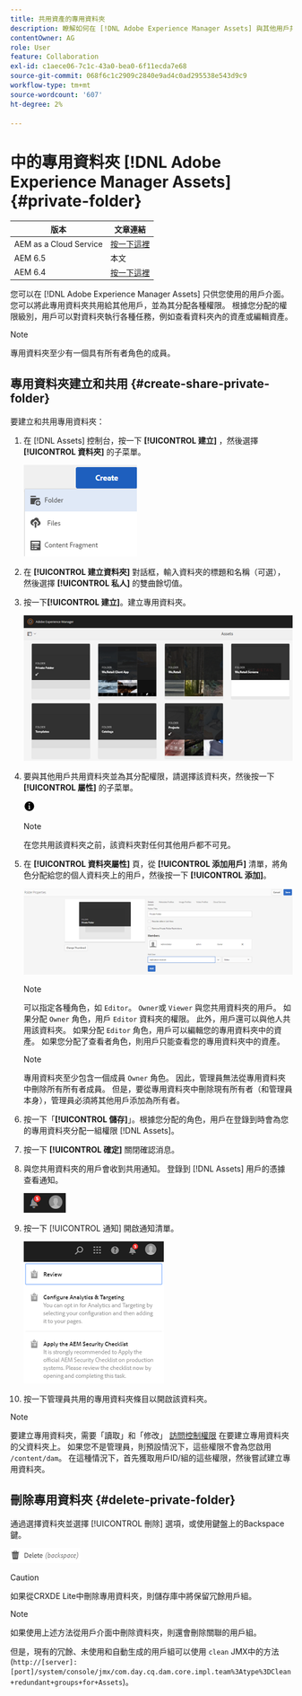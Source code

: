 ```yaml
---
title: 共用資產的專用資料夾
description: 瞭解如何在 [!DNL Adobe Experience Manager Assets] 與其他用戶共用，並為其分配各種權限。
contentOwner: AG
role: User
feature: Collaboration
exl-id: c1aece06-7c1c-43a0-bea0-6f11ecda7e68
source-git-commit: 068f6c1c2909c2840e9ad4c0ad295538e543d9c9
workflow-type: tm+mt
source-wordcount: '607'
ht-degree: 2%

---
```


# 中的專用資料夾 [!DNL Adobe Experience Manager Assets] {#private-folder}

| 版本 | 文章連結 |
| -------- | ---------------------------- |
| AEM as a Cloud Service  | [按一下這裡](https://experienceleague.adobe.com/docs/experience-manager-cloud-service/content/assets/manage/private-folder.html?lang=en) |
| AEM 6.5 | 本文 |
| AEM 6.4 | [按一下這裡](https://experienceleague.adobe.com/docs/experience-manager-64/assets/managing/private-folder.html?lang=en) |

您可以在 [!DNL Adobe Experience Manager Assets] 只供您使用的用戶介面。 您可以將此專用資料夾共用給其他用戶，並為其分配各種權限。 根據您分配的權限級別，用戶可以對資料夾執行各種任務，例如查看資料夾內的資產或編輯資產。

>[!NOTE]
>
>專用資料夾至少有一個具有所有者角色的成員。

## 專用資料夾建立和共用 {#create-share-private-folder}

要建立和共用專用資料夾：

1. 在 [!DNL Assets] 控制台，按一下 **[!UICONTROL 建立]** ，然後選擇 **[!UICONTROL 資料夾]** 的子菜單。

   ![建立資產資料夾](assets/Create-folder.png)

1. 在 **[!UICONTROL 建立資料夾]** 對話框，輸入資料夾的標題和名稱（可選），然後選擇 **[!UICONTROL 私人]** 的雙曲餘切值。

1. 按一下&#x200B;**[!UICONTROL 建立]**。建立專用資料夾。

   ![chlimage_1-413](assets/chlimage_1-413.png)

1. 要與其他用戶共用資料夾並為其分配權限，請選擇該資料夾，然後按一下 **[!UICONTROL 屬性]** 的子菜單。

   ![資訊選項](assets/do-not-localize/info-circle-icon.png)

   >[!NOTE]
   >
   >在您共用該資料夾之前，該資料夾對任何其他用戶都不可見。

1. 在 **[!UICONTROL 資料夾屬性]** 頁，從 **[!UICONTROL 添加用戶]** 清單，將角色分配給您的個人資料夾上的用戶，然後按一下 **[!UICONTROL 添加]**。

   ![chlimage_1-415](assets/chlimage_1-415.png)

   >[!NOTE]
   >
   >可以指定各種角色，如 `Editor`。 `Owner`或 `Viewer` 與您共用資料夾的用戶。 如果分配 `Owner` 角色，用戶 `Editor` 資料夾的權限。 此外，用戶還可以與他人共用該資料夾。 如果分配 `Editor` 角色，用戶可以編輯您的專用資料夾中的資產。 如果您分配了查看者角色，則用戶只能查看您的專用資料夾中的資產。

   >[!NOTE]
   >
   >專用資料夾至少包含一個成員 `Owner` 角色。 因此，管理員無法從專用資料夾中刪除所有所有者成員。 但是，要從專用資料夾中刪除現有所有者（和管理員本身），管理員必須將其他用戶添加為所有者。

1. 按一下「**[!UICONTROL 儲存]**」。根據您分配的角色，用戶在登錄到時會為您的專用資料夾分配一組權限 [!DNL Assets]。
1. 按一下 **[!UICONTROL 確定]** 關閉確認消息。
1. 與您共用資料夾的用戶會收到共用通知。 登錄到 [!DNL Assets] 用戶的憑據查看通知。

   ![chlimage_1-416](assets/chlimage_1-416.png)

1. 按一下 [!UICONTROL 通知] 開啟通知清單。

   ![通知清單](assets/Assets-Notification.png)

1. 按一下管理員共用的專用資料夾條目以開啟該資料夾。

>[!NOTE]
>
>要建立專用資料夾，需要「讀取」和「修改」 [訪問控制權限](/help/sites-administering/security.md#permissions-in-aem) 在要建立專用資料夾的父資料夾上。 如果您不是管理員，則預設情況下，這些權限不會為您啟用 `/content/dam`。 在這種情況下，首先獲取用戶ID/組的這些權限，然後嘗試建立專用資料夾。

## 刪除專用資料夾 {#delete-private-folder}

通過選擇資料夾並選擇 [!UICONTROL 刪除] 選項，或使用鍵盤上的Backspace鍵。

![「刪除」選項在頂部菜單中](assets/delete-option.png)

>[!CAUTION]
>
>如果從CRXDE Lite中刪除專用資料夾，則儲存庫中將保留冗餘用戶組。

>[!NOTE]
>
>如果使用上述方法從用戶介面中刪除資料夾，則還會刪除關聯的用戶組。
>
>但是，現有的冗餘、未使用和自動生成的用戶組可以使用 `clean` JMX中的方法(`http://[server]:[port]/system/console/jmx/com.day.cq.dam.core.impl.team%3Atype%3DClean+redundant+groups+for+Assets`)。
